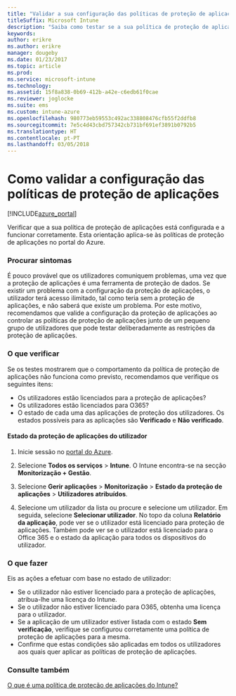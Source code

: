 ```yaml
---
title: "Validar a sua configuração das políticas de proteção de aplicações"
titleSuffix: Microsoft Intune
description: "Saiba como testar se a sua política de proteção de aplicações está configurada e a funcionar corretamente."
keywords: 
author: erikre
ms.author: erikre
manager: dougeby
ms.date: 01/23/2017
ms.topic: article
ms.prod: 
ms.service: microsoft-intune
ms.technology: 
ms.assetid: 15f8a838-0b69-412b-a42e-c6edb61f0cae
ms.reviewer: joglocke
ms.suite: ems
ms.custom: intune-azure
ms.openlocfilehash: 980773eb59553c492ac338808476cfb55f2ddfb8
ms.sourcegitcommit: 7e5c4d43cbd757342cb731bf691ef3891b0792b5
ms.translationtype: HT
ms.contentlocale: pt-PT
ms.lasthandoff: 03/05/2018
---
```

# <a name="how-to-validate-your-app-protection-policy-setup"></a>Como validar a configuração das políticas de proteção de aplicações

[!INCLUDE[azure_portal](./includes/azure_portal.md)]


Verificar que a sua política de proteção de aplicações está configurada e a funcionar corretamente. Esta orientação aplica-se às políticas de proteção de aplicações no portal do Azure.

### <a name="checking-for-symptoms"></a>Procurar sintomas
É pouco provável que os utilizadores comuniquem problemas, uma vez que a proteção de aplicações é uma ferramenta de proteção de dados. Se existir um problema com a configuração da proteção de aplicações, o utilizador terá acesso ilimitado, tal como teria sem a proteção de aplicações, e não saberá que existe um problema. Por este motivo, recomendamos que valide a configuração da proteção de aplicações ao controlar as políticas de proteção de aplicações junto de um pequeno grupo de utilizadores que pode testar deliberadamente as restrições da proteção de aplicações.


### <a name="what-to-check"></a>O que verificar

Se os testes mostrarem que o comportamento da política de proteção de aplicações não funciona como previsto, recomendamos que verifique os seguintes itens:

- Os utilizadores estão licenciados para a proteção de aplicações?
- Os utilizadores estão licenciados para O365?
- O estado de cada uma das aplicações de proteção dos utilizadores. Os estados possíveis para as aplicações são **Verificado** e **Não verificado**.

#### <a name="user-app-protection-status"></a>Estado da proteção de aplicações do utilizador
1. Inicie sessão no [portal do Azure](https://portal.azure.com).
2. Selecione **Todos os serviços** > **Intune**. O Intune encontra-se na secção **Monitorização + Gestão**.
1. Selecione **Gerir aplicações** > **Monitorização** >  **Estado da proteção de aplicações** > **Utilizadores atribuídos**.

2. Selecione um utilizador da lista ou procure e selecione um utilizador. Em seguida, selecione **Selecionar utilizador**. No topo da coluna **Relatório da aplicação**, pode ver se o utilizador está licenciado para proteção de aplicações. Também pode ver se o utilizador está licenciado para o Office 365 e o estado da aplicação para todos os dispositivos do utilizador.



### <a name="what-to-do"></a>O que fazer
Eis as ações a efetuar com base no estado de utilizador:

- Se o utilizador não estiver licenciado para a proteção de aplicações, atribua-lhe uma licença do Intune.
- Se o utilizador não estiver licenciado para O365, obtenha uma licença para o utilizador.
- Se a aplicação de um utilizador estiver listada com o estado **Sem verificação**, verifique se configurou corretamente uma política de proteção de aplicações para a mesma.
- Confirme que estas condições são aplicadas em todos os utilizadores aos quais quer aplicar as políticas de proteção de aplicações.

### <a name="see-also"></a>Consulte também

[O que é uma política de proteção de aplicações do Intune?](app-protection-policies.md)
